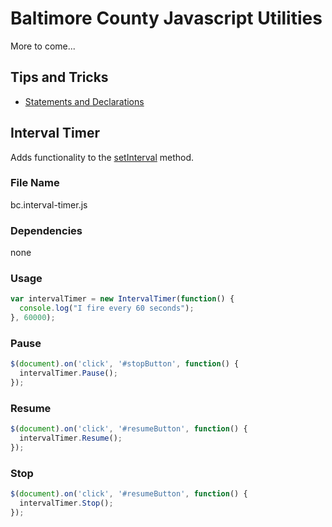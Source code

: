 # Baltimore County Javascript Utilities

More to come...

## Tips and Tricks

* [Statements and Declarations](statements-and-declarations#tips-and-tricks)

## Interval Timer

Adds functionality to the [setInterval](https://developer.mozilla.org/en-US/docs/Web/API/WindowOrWorkerGlobalScope/setInterval) method.

### File Name
bc.interval-timer.js

### Dependencies
none

### Usage
```javascript
var intervalTimer = new IntervalTimer(function() {
  console.log("I fire every 60 seconds");
}, 60000);
```

### Pause
```javascript
$(document).on('click', '#stopButton', function() {
  intervalTimer.Pause();
});
```

### Resume
```javascript
$(document).on('click', '#resumeButton', function() {
  intervalTimer.Resume();
});
```

### Stop
```javascript
$(document).on('click', '#resumeButton', function() {
  intervalTimer.Stop();
});
```